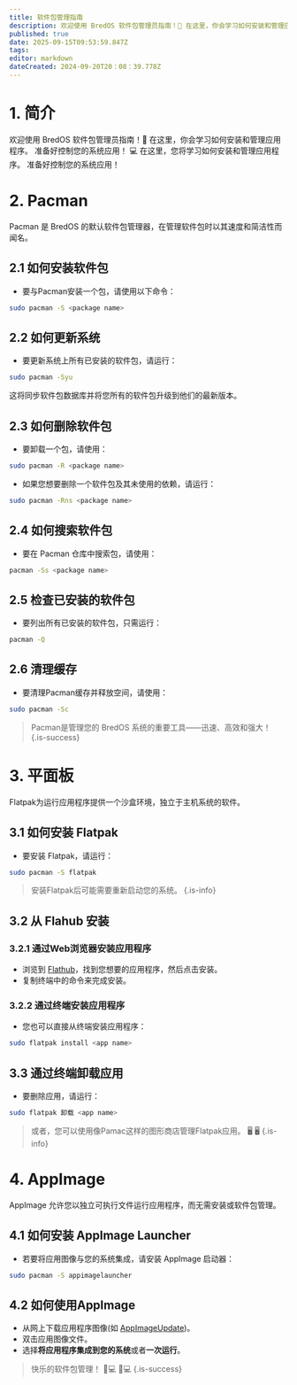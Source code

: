 ```yaml
---
title: 软件包管理指南
description: 欢迎使用 BredOS 软件包管理员指南！🚀 在这里，你会学习如何安装和管理应用程序。准备好控制您的系统应用！ 💻 在这里，您将学习如何安装和管理应用程序
published: true
date: 2025-09-15T09:53:59.847Z
tags:
editor: markdown
dateCreated: 2024-09-20T20：08：39.778Z
---
```


# 1. 简介

欢迎使用 BredOS 软件包管理员指南！🚀 在这里，你会学习如何安装和管理应用程序。 准备好控制您的系统应用！ 💻 在这里，您将学习如何安装和管理应用程序。 准备好控制您的系统应用！

# 2. Pacman

Pacman 是 BredOS 的默认软件包管理器，在管理软件包时以其速度和简洁性而闻名。

## 2.1 如何安装软件包

- 要与Pacman安装一个包，请使用以下命令：

```bash
sudo pacman -S <package name>
```

## 2.2 如何更新系统

- 要更新系统上所有已安装的软件包，请运行：

```bash
sudo pacman -Syu
```

这将同步软件包数据库并将您所有的软件包升级到他们的最新版本。

## 2.3 如何删除软件包

- 要卸载一个包，请使用：

```bash
sudo pacman -R <package name>
```

- 如果您想要删除一个软件包及其未使用的依赖，请运行：

```bash
sudo pacman -Rns <package name>
```

## 2.4 如何搜索软件包

- 要在 Pacman 仓库中搜索包，请使用：

```bash
pacman -Ss <package name>
```

## 2.5 检查已安装的软件包

- 要列出所有已安装的软件包，只需运行：

```bash
pacman -Q
```

## 2.6 清理缓存

- 要清理Pacman缓存并释放空间，请使用：

```bash
sudo pacman -Sc
```

> Pacman是管理您的 BredOS 系统的重要工具——迅速、高效和强大！
> {.is-success}

# 3. 平面板

Flatpak为运行应用程序提供一个沙盒环境，独立于主机系统的软件。

## 3.1 如何安装 Flatpak

- 要安装 Flatpak，请运行：

```bash
sudo pacman -S flatpak
```

> 安装Flatpak后可能需要重新启动您的系统。
> {.is-info}

## 3.2 从 Flahub 安装

### 3.2.1 通过Web浏览器安装应用程序

- 浏览到 [Flathub](https://flathub.org)，找到您想要的应用程序，然后点击安装。
- 复制终端中的命令来完成安装。

### 3.2.2 通过终端安装应用程序

- 您也可以直接从终端安装应用程序：

```bash
sudo flatpak install <app name>
```

## 3.3 通过终端卸载应用

- 要删除应用，请运行：

```bash
sudo flatpak 卸载 <app name>
```

> 或者，您可以使用像Pamac这样的图形商店管理Flatpak应用。 🖥️ 🖥️
> {.is-info}

# 4. AppImage

AppImage 允许您以独立可执行文件运行应用程序，而无需安装或软件包管理。

## 4.1 如何安装 AppImage Launcher

- 若要将应用图像与您的系统集成，请安装 AppImage 启动器：

```bash
sudo pacman -S appimagelauncher
```

## 4.2 如何使用AppImage

- 从网上下载应用程序图像(如 [AppImageUpdate](https://appimage.github.io/AppImageUpdate))。
- 双击应用图像文件。
- 选择**将应用程序集成到您的系统**或者**一次运行**。

> 快乐的软件包管理！ 🎉💻 🎉💻
> {.is-success}

